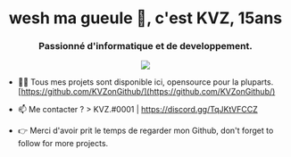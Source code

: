 <h1 align="center">wesh ma gueule 👋, c'est KVZ, 15ans</h1>
<h3 align="center">Passionné d'informatique et de developpement.</h3>
<p align="center"> <img src="https://komarev.com/ghpvc/?username=sudip-mondal-2002&label=Profile%20views&color=0e75b6&style=flat" /> </p>



- 👨‍💻 Tous mes projets sont disponible ici, opensource pour la pluparts.
[https://github.com/KVZonGithub/](https://github.com/KVZonGithub/)

- 📫 Me contacter ? > KVZ.#0001 | https://discord.gg/TqJKtVFCCZ

- 👉 Merci d'avoir prit le temps de regarder mon Github, don't forget to follow for more projects.

